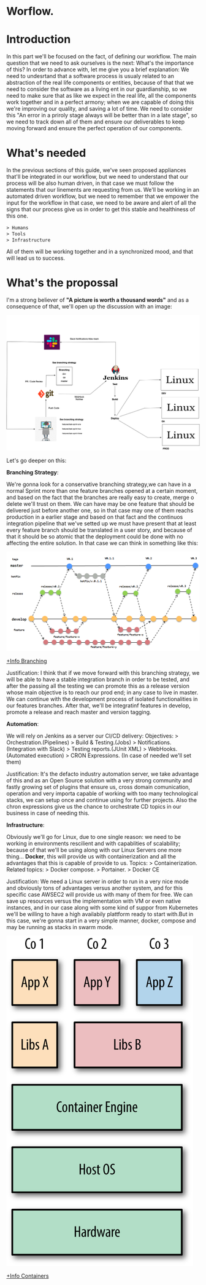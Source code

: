 # Worflow.

# Introduction
In this part we'll be focused on the fact, of defining our workflow. The main question that we need to ask ourselves is the next: What's the importance of this? In order to advance with, let me give you a brief explanation: We need to undesrtand that a software process is usualy related to an abstraction of the real life components or entities, because of that that we need to consider the software as a living ent in our guardianship, so we need to make sure that as like we expect in the real life, all the components work together and in a perfect armony; when we are capable of doing this we're improving our quality, and saving a lot of time. We need to consider this "An error in a priroly stage always will be better than in a late stage", so we need to track down all of them and ensure our deliverables to keep moving forward and ensure the perfect operation of our components.

# What's needed
In the previous sections of this guide, we've seen proposed appliances that'll be integrated in our workflow, but we need to understand that our process will be also human driven, in that case we must follow the statements that our linements are requesting from us. We'll be working in an automated driven workflow, but we need to remember that we empower the input for the workflow in that case, we need to be aware and alert of all the signs that our process give us in order to get this stable and healthiness of this one.

    > Humans
    > Tools
    > Infrastructure

All of them will be working together and in a synchronized mood, and that will lead us to success.

# What's the propossal

I'm a strong believer of **"A picture is worth a thousand words"** and as a consequence of that, we'll open up the discussion with an image:

![alt text](https://github.com/rkobismarck/continuous-integration/blob/master/media-content/workflow-overview-1.png "Workflow O.")

Let's go deeper on this:

**Branching Strategy**:

We're gonna look for a conservative branching strategy,we can have in a normal Sprint more than one feature branches opened at a certain moment, and based on the fact that the branches are really easy to create, merge o delete we'll trust on them. We can have may be one feature that should be delivered just before another one, so in that case may one of them reachs production in a earlier stage and based on that fact and the continuos integration pipeline that we've setted up we must have present that at least every feature branch should be translated in a user story, and because of that it should be so atomic that the deployment could be done with no affecting the entire solution. In that case we can think in something like this:

![alt text](https://github.com/rkobismarck/continuous-integration/blob/master/media-content/workflow-overview-2.png "Branching O.")

[+Info Branching](https://danielkummer.github.io/git-flow-cheatsheet)

Justification:
I think that if we move forward with this branching strategy, we will be able to have a stable integration branch in order to be tested, and after the passing all the testing we can promote this as a release version whose main objective is to reach our prod end; in any case to live in master. We can continue with the development process of isolated functionalities in our features branches. After that, we'll be integratinf features in develop, promote a release and reach master and version tagging.

**Automation**:

We will rely on Jenkins as a server our CI/CD delivery:
    Objectives:
    > Orchestration.(Pipelines)
    > Build & Testing.(Jobs)
    > Notifications.(Integration with Slack)
    > Testing reports.(JUnit XML)
    > WebHooks.(Automated execution)
    > CRON Expressions. (In case of needed we'll set them)

Justification:
It's the defacto industry automation server, we take advantage of this and as an Open Source solution with a very strong community and fastly growing set of plugins that ensure us, cross domain comunication, operation and very importa capable of working with too many technological stacks, we can setup once and continue using for further projects. Also the chron expressions give us the chance to orchestrate CD topics in our business in case of needing this.

**Infrastructure**:

Obviously we'll go for Linux, due to one single reason: we need to be working in environments rescilient and with capablities of scalability; because of that we'll be using along with our Linux Servers one more thing... **Docker**, this will provide us with containerization and all the advantages that this is capable of provide to us.
    Topics:
    > Containerization.
    Related topics:
    > Docker compose.
    > Portainer.
    > Docker CE

Justification:
We need a Linux server in order to run in a very nice mode and obviously tons of advantages versus another system, and for this specific case AWSEC2 will provide us with many of them for free. We can save up resources versus the implementation with VM or even native instances, and in our case along with some kind of suppor from Kubernetes we'll be willing to have a high availabily plattform ready to start with.But in this case, we're gonna start in a very simple manner, docker, compose and may be running as stacks in swarm mode.

![alt text](https://github.com/rkobismarck/continuous-integration/blob/master/media-content/workflow-overview-3.png "Containers O.")


[+Info Containers](https://www.oreilly.com/library/view/using-docker/9781491915752/ch01.html)




